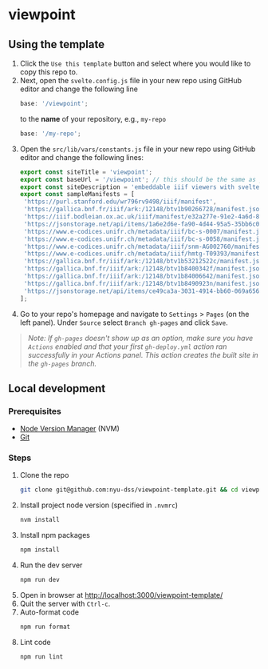 # viewpoint

## Using the template

1. Click the `Use this template` button and select where you would like to copy this repo to.
2. Next, open the `svelte.config.js` file in your new repo using GitHub editor and change the following line
   ```js
   base: '/viewpoint';
   ```
   to the **name** of your repository, e.g., `my-repo`
   ```js
   base: '/my-repo';
   ```
3. Open the `src/lib/vars/constants.js` file in your new repo using GitHub editor and change the following lines:
   ```js
   export const siteTitle = 'viewpoint';
   export const baseUrl = '/viewpoint'; // this should be the same as your repo too, e.g., '/my-repo'
   export const siteDescription = 'embeddable iiif viewers with svelte-kit';
   export const sampleManifests = [
   	'https://purl.stanford.edu/wr796rv9498/iiif/manifest',
   	'https://gallica.bnf.fr/iiif/ark:/12148/btv1b90266728/manifest.json',
   	'https://iiif.bodleian.ox.ac.uk/iiif/manifest/e32a277e-91e2-4a6d-8ba6-cc4bad230410.json',
   	'https://jsonstorage.net/api/items/1a6e2d6e-fa90-4d44-95a5-35bb6c011aa2',
   	'https://www.e-codices.unifr.ch/metadata/iiif/bc-s-0007/manifest.json',
   	'https://www.e-codices.unifr.ch/metadata/iiif/bc-s-0058/manifest.json',
   	'https://www.e-codices.unifr.ch/metadata/iiif/snm-AG002760/manifest.json',
   	'https://www.e-codices.unifr.ch/metadata/iiif/hmtg-T09393/manifest.json',
   	'https://gallica.bnf.fr/iiif/ark:/12148/btv1b53212522c/manifest.json',
   	'https://gallica.bnf.fr/iiif/ark:/12148/btv1b8400342f/manifest.json',
   	'https://gallica.bnf.fr/iiif/ark:/12148/btv1b84006642/manifest.json',
   	'https://gallica.bnf.fr/iiif/ark:/12148/btv1b8490923n/manifest.json',
   	'https://jsonstorage.net/api/items/ce49ca3a-3031-4914-bb60-069a65642f9f'
   ];
   ```
4. Go to your repo's homepage and navigate to `Settings` > `Pages` (on the left panel). Under `Source` select `Branch gh-pages` and click `Save`.

> _Note: If `gh-pages` doesn't show up as an option, make sure you have `Actions` enabled and that your first `gh-deploy.yml` action ran successfully in your Actions panel. This action creates the built site in the `gh-pages` branch._

## Local development

### Prerequisites

- [Node Version Manager](https://github.com/nvm-sh/nvm#installing-and-updating) (NVM)
- [Git](https://git-scm.com/downloads)

### Steps

1. Clone the repo
   ```sh
   git clone git@github.com:nyu-dss/viewpoint-template.git && cd viewpoint-template
   ```
2. Install project node version (specified in `.nvmrc`)
   ```sh
   nvm install
   ```
3. Install npm packages
   ```sh
   npm install
   ```
4. Run the dev server
   ```sh
   npm run dev
   ```
5. Open in browser at [http://localhost:3000/viewpoint-template/](http://localhost:3000/viewpoint/)
6. Quit the server with `Ctrl-c`.
7. Auto-format code
   ```sh
   npm run format
   ```
8. Lint code
   ```sh
   npm run lint
   ```
